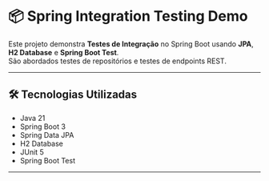 # 📦 Spring Integration Testing Demo

Este projeto demonstra **Testes de Integração** no Spring Boot usando **JPA**, **H2 Database** e **Spring Boot Test**.  
São abordados testes de repositórios e testes de endpoints REST.

---

## 🛠 Tecnologias Utilizadas
- Java 21
- Spring Boot 3
- Spring Data JPA
- H2 Database
- JUnit 5
- Spring Boot Test

---

